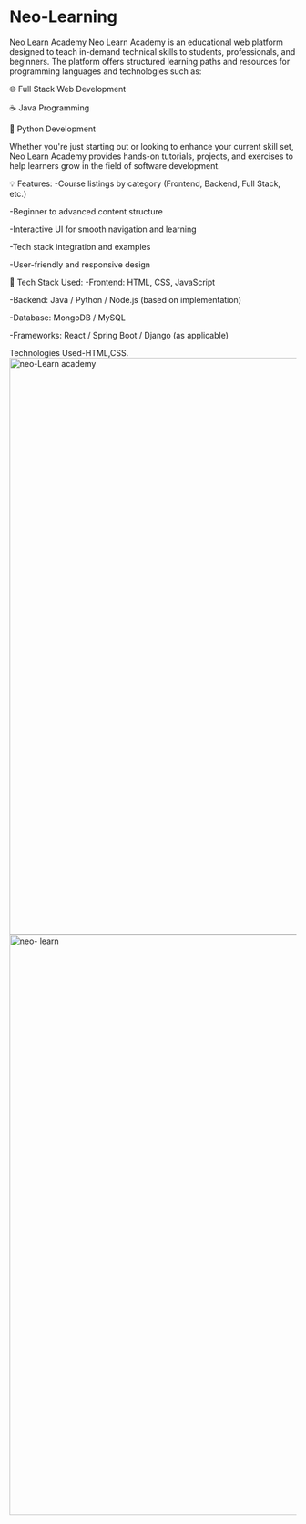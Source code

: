 # Neo-Learning
Neo Learn Academy Neo Learn Academy is an educational web platform designed to teach in-demand technical skills to students, professionals, and beginners. The platform offers structured learning paths and resources for programming languages and technologies such as:

🌐 Full Stack Web Development

☕ Java Programming

🐍 Python Development

Whether you're just starting out or looking to enhance your current skill set, Neo Learn Academy provides hands-on tutorials, projects, and exercises to help learners grow in the field of software development.

💡 Features: -Course listings by category (Frontend, Backend, Full Stack, etc.)

-Beginner to advanced content structure

-Interactive UI for smooth navigation and learning

-Tech stack integration and examples

-User-friendly and responsive design

🚀 Tech Stack Used: -Frontend: HTML, CSS, JavaScript

-Backend: Java / Python / Node.js (based on implementation)

-Database: MongoDB / MySQL

-Frameworks: React / Spring Boot / Django (as applicable)

Technologies Used-HTML,CSS.
<img width="1898" height="1012" alt="neo-Learn academy" src="https://github.com/user-attachments/assets/cb9e7cb7-4c6b-46c4-9d65-2afc6555952e" />
<img width="1897" height="1017" alt="neo- learn" src="https://github.com/user-attachments/assets/3a65f662-fbfb-4ef0-82d2-58ff4045f7a8" />
